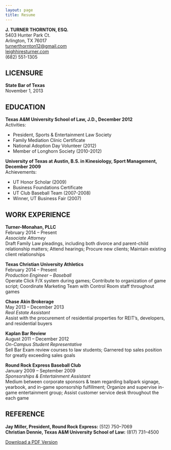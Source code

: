 ```yaml
---
layout: page
title: Resume
---
```


<p><strong>J. TURNER THORNTON, ESQ.</strong><br />
5403 Hunter Park Ct.<br />
Arlington, TX 76017<br />
<a href="mailto:turnerthornton12@gmail.com">turnerthornton12@gmail.com</a><br />
<a href="http://leighhiresturner.com">leighhiresturner.com</a><br />
(682) 551-1305</p>
<h2>LICENSURE</h2>
<p><strong>State Bar of Texas</strong><br />
November 1, 2013</p>
<h2>EDUCATION</h2>
<p><strong>Texas A&#038;M University School of Law, J.D., December 2012</strong><br />
Activities:</p>
<ul>
<li>President, Sports &#038; Entertainment Law Society</li>
<li>Family Mediation Clinic Certificate</li>
<li>National Adoption Day Volunteer (2012)</li>
<li>Member of Longhorn Society (2010-2012)</li>
</ul>
<p><strong>University of Texas at Austin, B.S. in Kinesiology, Sport Management, December 2009</strong><br />
Achievements:</p>
<ul>
<li>UT Honor Scholar (2009)</li>
<li>Business Foundations Certificate</li>
<li>UT Club Baseball Team (2007-2008)</li>
<li>Winner, UT Business Fair (2007)</p>
</li>
</ul>
<h2>WORK EXPERIENCE</h2>
<p><strong>Turner-Monahan, PLLC</strong><br />
February 2014 – Present<br />
<em>Associate Attorney</em><br />
Draft Family Law pleadings, including both divorce and parent-child relationship matters; Attend hearings; Procure new clients; Maintain existing client relationships</p>
<p><strong>Texas Christian University Athletics</strong><br />
February 2014 – Present<br />
<em>Production Engineer &#8211; Baseball</em><br />
Operate Click F/X system during games; Contribute to organization of game script; Coordinate Marketing Team with Control Room staff throughout games</p>
<p><strong>Chase Akin Brokerage</strong><br />
May 2013 – December 2013<br />
<em>Real Estate Assistant</em><br />
Assist with the procurement of residential properties for REIT’s, developers, and residential buyers</p>
<p><strong>Kaplan Bar Review</strong><br />
August 2011 – December 2012<br />
<em>On-Campus Student Representative</em><br />
Sell Bar Exam review courses to law students; Garnered top sales position for greatly exceeding sales goals</p>
<p><strong>Round Rock Express Baseball Club</strong><br />
January 2009 – September 2009<br />
<em>Sponsorships &#038; Entertainment Assistant</em><br />
Medium between corporate sponsors &#038; team regarding ballpark signage, yearbook, and in-game sponsorship fulfillment; Organize and supervise in-game entertainment group; Assist customer service desk throughout the each game</p>
<h2>REFERENCE</h2>
<p><strong>Jay Miller, President, Round Rock Express:</strong> (512) 750–7069<br />
<strong>Christian Dennie, Texas A&#038;M University School of Law:</strong> (817) 731–4500</p>
<p><a href="https://dl.dropboxusercontent.com/u/102493/Website%20Assets/leighhiresturner/j-turner-thornton-resume.pdf">Download a PDF Version</a></p>

